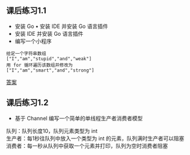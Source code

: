 <!--
 * @Author: zhangniannian
 * @Date: 2022-01-19 20:41:16
 * @LastEditors: zhangniannian
 * @LastEditTime: 2022-01-20 20:29:55
 * @Description: 请填写简介
-->
## 课后练习1.1  

- 安装 Go • 安装 IDE 并安装 Go 语言插件  
- 安装 IDE 并安装 Go 语言插件  
- 编写一个小程序  
```
给定一个字符串数组
["I","am","stupid","and","weak"]
用 for 循环遍历该数组并修改为
["I","am","smart","and","strong"]
```

[答案](./range)  


## 课后练习1.2  

- 基于 Channel 编写一个简单的单线程生产者消费者模型  

队列：队列长度10，队列元素类型为 int  
生产者：每1秒往队列中放入一个类型为 int 的元素，队列满时生产者可以阻塞  
消费者：每一秒从队列中获取一个元素并打印，队列为空时消费者阻塞  